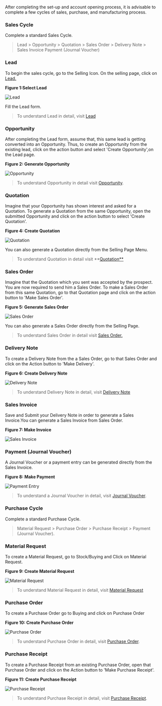 After completing the set-up and account opening process, it is advisable to
complete a few cycles of sales, purchase, and manufacturing process.

### Sales Cycle

Complete a standard Sales Cycle.

> Lead > Opportunity > Quotation > Sales Order > Delivery Note > Sales Invoice
> Payment (Journal Voucher)


### Lead

To begin the sales cycle, go to the Selling Icon. On the selling page, click
on [Lead.](/apps/erpnext/selling/lead)

__Figure 1:Select Lead__

![Lead](assets/erpnext_org/images/erpnext/new-lead.png)

Fill the Lead form.

> To understand Lead in detail, visit [Lead](/apps/erpnext/selling/lead)


### Opportunity

After completing the Lead form, assume that, this same lead is getting
converted into an Opportunity. Thus, to create an Opportunity from the
existing lead, click on the action button and select 'Create Opportunity',on the Lead page.

__Figure 2: Generate Opportunity__

![Opportunity](assets/erpnext_org/images/erpnext/new-opportunity.png)


> To understand Opportunity in detail visit [Opportunity](/apps/erpnext/selling/opportunity).


### Quotation

Imagine that your Opportunity has shown interest and asked for a Quotation. To
generate a Quotation from the same Opportunity, open the submitted Opportunity
and click on the action button to select 'Create Quotation'.

__Figure 4: Create Quotation__

![Quotation](assets/erpnext_org/images/erpnext/new-quotation.png)

You can also generate a Quotation directly from the Selling Page Menu.

> To understand Quotation in detail visit **[Quotation**](/apps/erpnext/selling/quotation)

### Sales Order

Imagine that the Quotation which you sent was accepted by the prospect. You
are now required to send him a Sales Order. To make a Sales Order from this
same Quotation, go to that Quotation page and click on the action button to 'Make Sales Order'.

__Figure 5: Generate Sales Order__

![Sales Order](assets/erpnext_org/images/erpnext/new-sales-order.png)

You can also generate a Sales Order directly from the Selling Page.

> To understand Sales Order in detail visit [Sales Order.](/apps/erpnext/selling/sales-order)

### Delivery Note

To create a Delivery Note from the a Sales Order, go to that
Sales Order and click on the Action button to 'Make Delivery'.

__Figure 6: Create Delivery Note__

![Delivery Note](assets/erpnext_org/images/erpnext/new-delivery-note.png)

> To understand Delivery Note in detail, visit [Delivery Note](/apps/erpnext/stock-inventory/delivery-note)

### Sales Invoice

Save and Submit your Delivery Note in order to generate a Sales Invoice.You can generate a Sales Invoice from Sales Order.

__Figure 7: Make Invoice__

![Sales Invoice](assets/erpnext_org/images/erpnext/new-sales-invoice.png)

### Payment (Journal Voucher)

A Journal Voucher or a payment entry can be generated directly from the Sales
Invoice.

__Figure 8: Make Payment__

![Payment Entry](assets/erpnext_org/images/erpnext/new-payment.png)

> To understand a Journal Voucher in detail, visit [Journal Voucher](/apps/erpnext/accounts/journal-vouchers).

### Purchase Cycle

Complete a standard Purchase Cycle.

> Material Request > Purchase Order > Purchase Receipt > Payment (Journal
Voucher).

### Material Request

To create a Material Request, go to Stock/Buying and Click on Material
Request.

__Figure 9: Create Material Request__

![Material Request](assets/erpnext_org/images/erpnext/new-material-request.png)

> To understand Material Request in detail, visit [Material Request](/apps/erpnext/buying/material-request)

### Purchase Order

To create a Purchase Order go to Buying and click on Purchase Order

__Figure 10: Create Purchase Order__

![Purchase Order](assets/erpnext_org/images/erpnext/new-purchase-order.png)

> To understand Purchase Order in detail, visit [Purchase Order](/apps/erpnext/buying/purchase-order).


### Purchase Receipt

To create a Purchase Receipt from an existing Purchase Order, open that
Purchase Order and click on the Action button to 'Make Purchase Receipt'.

__Figure 11: Create Purchase Receipt__

![Purchase Receipt](assets/erpnext_org/images/erpnext/new-purchase-receipt.png)

> To understand Purchase Receipt in detail, visit [Purchase Receipt](/apps/erpnext/stock-inventory/purchase-receipt).

